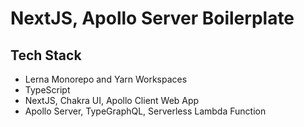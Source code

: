 # NextJS, Apollo Server Boilerplate

## Tech Stack

- Lerna Monorepo and Yarn Workspaces
- TypeScript
- NextJS, Chakra UI, Apollo Client Web App
- Apollo Server, TypeGraphQL, Serverless Lambda Function
